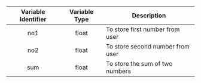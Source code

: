 | **Variable Identifier** | **Variable Type** | **Description**                  |
|:-----------------------:|:-----------------:|----------------------------------|
| no1                     | float             | To store first number from user  |
| no2                     | float             | To store second number from user |
| sum                     | float             | To store the sum of two numbers  |
